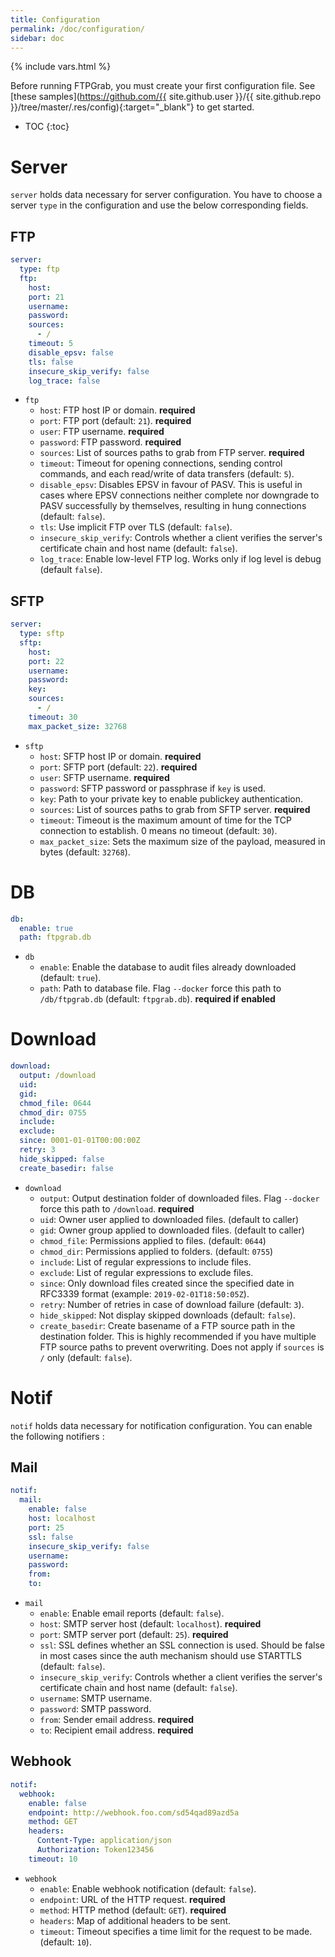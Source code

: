 ```yaml
---
title: Configuration
permalink: /doc/configuration/
sidebar: doc
---
```

{% include vars.html %}

Before running FTPGrab, you must create your first configuration file. See [these samples](https://github.com/{{ site.github.user }}/{{ site.github.repo }}/tree/master/.res/config){:target="_blank"} to get started.

* TOC
{:toc}

# Server

`server` holds data necessary for server configuration. You have to choose a server `type` in the configuration and use the below corresponding fields.

## FTP

```yml
server:
  type: ftp
  ftp:
    host:
    port: 21
    username:
    password:
    sources:
      - /
    timeout: 5
    disable_epsv: false
    tls: false
    insecure_skip_verify: false
    log_trace: false
```

* `ftp`
  * `host`: FTP host IP or domain. **required**
  * `port`: FTP port (default: `21`). **required**
  * `user`: FTP username. **required**
  * `password`: FTP password. **required**
  * `sources`: List of sources paths to grab from FTP server. **required**
  * `timeout`: Timeout for opening connections, sending control commands, and each read/write of data transfers (default: `5`).
  * `disable_epsv`: Disables EPSV in favour of PASV. This is useful in cases where EPSV connections neither complete nor downgrade to PASV successfully by themselves, resulting in hung connections (default: `false`).
  * `tls`: Use implicit FTP over TLS (default: `false`).
  * `insecure_skip_verify`: Controls whether a client verifies the server's certificate chain and host name (default: `false`).
  * `log_trace`: Enable low-level FTP log. Works only if log level is debug (default `false`).

## SFTP

```yml
server:
  type: sftp
  sftp:
    host:
    port: 22
    username:
    password:
    key:
    sources:
      - /
    timeout: 30
    max_packet_size: 32768
```

* `sftp`
  * `host`: SFTP host IP or domain. **required**
  * `port`: SFTP port (default: `22`). **required**
  * `user`: SFTP username. **required**
  * `password`: SFTP password or passphrase if `key` is used.
  * `key`: Path to your private key to enable publickey authentication.
  * `sources`: List of sources paths to grab from SFTP server. **required**
  * `timeout`: Timeout is the maximum amount of time for the TCP connection to establish. 0 means no timeout (default: `30`).
  * `max_packet_size`: Sets the maximum size of the payload, measured in bytes (default: `32768`).

# DB

```yml
db:
  enable: true
  path: ftpgrab.db
```

* `db`
  * `enable`: Enable the database to audit files already downloaded (default: `true`).
  * `path`: Path to database file. Flag `--docker` force this path to `/db/ftpgrab.db` (default: `ftpgrab.db`). **required if enabled**

# Download

```yml
download:
  output: /download
  uid:
  gid:
  chmod_file: 0644
  chmod_dir: 0755
  include:
  exclude:
  since: 0001-01-01T00:00:00Z
  retry: 3
  hide_skipped: false
  create_basedir: false
```

* `download`
  * `output`: Output destination folder of downloaded files. Flag `--docker` force this path to `/download`. **required**
  * `uid`: Owner user applied to downloaded files. (default to caller)
  * `gid`: Owner group applied to downloaded files. (default to caller)
  * `chmod_file`: Permissions applied to files. (default: `0644`)
  * `chmod_dir`: Permissions applied to folders. (default: `0755`)
  * `include`: List of regular expressions to include files.
  * `exclude`: List of regular expressions to exclude files.
  * `since`: Only download files created since the specified date in RFC3339 format (example: `2019-02-01T18:50:05Z`).
  * `retry`: Number of retries in case of download failure (default: `3`).
  * `hide_skipped`: Not display skipped downloads (default: `false`).
  * `create_basedir`: Create basename of a FTP source path in the destination folder. This is highly recommended if you have multiple FTP source paths to prevent overwriting. Does not apply if `sources` is `/` only (default: `false`).

# Notif

`notif` holds data necessary for notification configuration. You can enable the following notifiers :

## Mail

```yml
notif:
  mail:
    enable: false
    host: localhost
    port: 25
    ssl: false
    insecure_skip_verify: false
    username:
    password:
    from:
    to:
```

* `mail`
  * `enable`: Enable email reports (default: `false`).
  * `host`: SMTP server host (default: `localhost`). **required**
  * `port`: SMTP server port (default: `25`). **required**
  * `ssl`: SSL defines whether an SSL connection is used. Should be false in most cases since the auth mechanism should use STARTTLS (default: `false`).
  * `insecure_skip_verify`: Controls whether a client verifies the server's certificate chain and host name (default: `false`).
  * `username`: SMTP username.
  * `password`: SMTP password.
  * `from`: Sender email address. **required**
  * `to`: Recipient email address. **required**

## Webhook

```yml
notif:
  webhook:
    enable: false
    endpoint: http://webhook.foo.com/sd54qad89azd5a
    method: GET
    headers:
      Content-Type: application/json
      Authorization: Token123456
    timeout: 10
```

* `webhook`
  * `enable`: Enable webhook notification (default: `false`).
  * `endpoint`: URL of the HTTP request. **required**
  * `method`: HTTP method (default: `GET`). **required**
  * `headers`: Map of additional headers to be sent.
  * `timeout`: Timeout specifies a time limit for the request to be made. (default: `10`).

